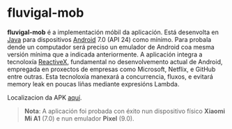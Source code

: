 # fluvigal-mob

__fluvigal-mob__ é a implementación móbil da aplicación. Está desenvolta en [Java](https://www.java.com/es/) para dispositivos [Android](https://www.android.com/intl/es_es/) 7.0 (API 24) como mínimo. Para probala dende un computador será preciso un emulador de Android coa mesma versión mínima que a indicada anteriormente. A aplicación integra a tecnoloxía [ReactiveX](http://reactivex.io/), fundamental no desenvolvemento actual de Android, empregada en proxectos de empresas como Microsoft, Netflix, e GitHub entre outras. Esta tecnoloxía manexará a concurrencia, fluxos, e evitará memory leak en poucas liñas mediante expresións Lambda.

Localizacion da APK [aquí](https://drive.google.com/file/d/1i5h8uwO-dEwRAa7lrH5RvBenhQP2AnRA/view?usp=sharing).

> **Nota**: A aplicación foi probada con éxito nun dispositivo físico **Xiaomi Mi A1** (7.0) e nun emulador **Pixel** (9.0).
